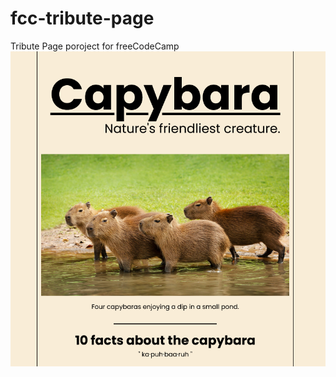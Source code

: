 # fcc-tribute-page
Tribute Page poroject for freeCodeCamp
![](./images/imtypicalt-github-io-fcc-tribute-page-.png)
